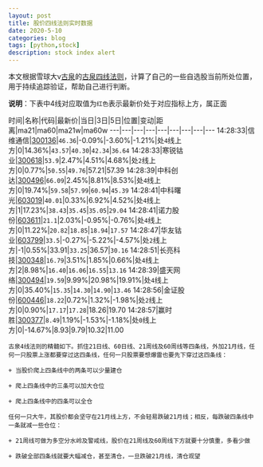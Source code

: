 ```yaml
---
layout: post
title: 股价四线法则实时数据
date: 2020-5-10
categories: blog
tags: [python,stock]
description: stock index alert
---
```



本文根据雪球大v[古泉](https://xueqiu.com/u/7148646888)的[古泉四线法则](https://xueqiu.com/7148646888/130498192)，计算了自己的一些自选股当前所处位置，用于持续追踪验证，帮助自己进行判断。

**说明**：下表中4线对应取值为`红色`表示最新价处于对应指标上方，属正面

时间|名称|代码|最新价|当日|3日|5日|位置|变动|距离|ma21|ma60|ma21w|ma60w
---|---|---|---|---|---|---|---|---
14:28:33|信维通信|[300136](https://xueqiu.com/S/SZ300136)|`46.36`|-0.09%|-3.60%|-1.21%|处`4`线上方|0|14.36%|`43.57`|`40.30`|`42.34`|`36.64`
14:28:33|寒锐钴业|[300618](https://xueqiu.com/S/SZ300618)|`53.9`|2.47%|4.51%|4.68%|处`2`线上方|0|0.77%|`50.55`|`49.76`|57.21|57.39
14:28:39|中科创达|[300496](https://xueqiu.com/S/SZ300496)|`66.09`|2.45%|8.81%|8.53%|处`4`线上方|0|19.74%|`59.58`|`57.99`|`60.94`|`45.39`
14:28:41|中科曙光|[603019](https://xueqiu.com/S/SH603019)|`40.01`|0.33%|6.92%|4.52%|处`4`线上方|1|17.23%|`38.43`|`35.45`|`35.05`|`29.04`
14:28:41|诺力股份|[603611](https://xueqiu.com/S/SH603611)|`21.1`|2.03%|-0.95%|-0.76%|处`4`线上方|0|11.22%|`20.82`|`18.85`|`18.94`|`17.57`
14:28:47|华友钴业|[603799](https://xueqiu.com/S/SH603799)|`33.5`|-0.27%|-5.22%|-4.57%|处`2`线上方|-1|0.55%|33.91|`33.25`|36.57|`30.16`
14:28:51|长亮科技|[300348](https://xueqiu.com/S/SZ300348)|`16.79`|3.51%|1.85%|0.66%|处`4`线上方|2|8.98%|`16.40`|`16.06`|`16.55`|`13.16`
14:28:39|盛天网络|[300494](https://xueqiu.com/S/SZ300494)|`19.59`|9.99%|20.98%|19.91%|处`4`线上方|0|35.40%|`15.35`|`14.30`|`14.90`|`13.46`
14:28:56|金证股份|[600446](https://xueqiu.com/S/SH600446)|`18.22`|0.72%|1.32%|-1.98%|处`2`线上方|0|0.90%|`17.17`|`17.28`|18.26|19.70
14:28:57|赢时胜|[300377](https://xueqiu.com/S/SZ300377)|`8.49`|1.19%|-1.53%|-1.18%|处`0`线上方|0|-14.67%|8.93|9.79|10.32|11.00

```
古泉4线法则的精髓如下。抓住21日线、60日线、21周线及60周线等四条线，外加21月线，任何一只股票上涨都要穿过这四条线，任何一只股票要想爆雷也要先下穿过这四条线：

+ 当股价爬上四条线中的两条可以少量建仓

+ 爬上四条线中的三条可以加大仓位

+ 爬上四条线中的四条可以全仓

任何一只大牛，其股价都会坚守在21月线上方，不会轻易跌破21月线；相反，每跌破四条线中一条就减一些仓位：

+ 21周线可做为多空分水岭及警戒线，股价在21周线及60周线下方就要十分慎重，多看少做

+ 跌破全部四条线就要大幅减仓，甚至清仓，一旦跌破21月线，清仓观望
```
